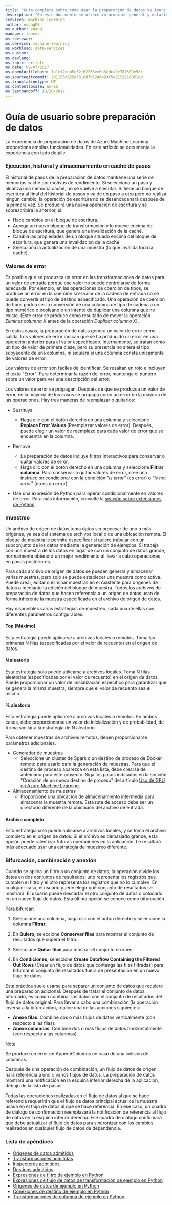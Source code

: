 ```yaml
---
title: "Guía completa sobre cómo usar la preparación de datos de Azure Machine Learning | Microsoft Docs"
description: "En este documento se ofrece información general y detalles sobre cómo solucionar problemas de datos con la preparación de datos de Azure Machine Learning"
services: machine-learning
author: euangMS
ms.author: euang
manager: lanceo
ms.reviewer: 
ms.service: machine-learning
ms.workload: data-services
ms.custom: 
ms.devlang: 
ms.topic: article
ms.date: 09/07/2017
ms.openlocfilehash: 1a1e12dbb5e32f62266ee6a3cdca9e781569e58c
ms.sourcegitcommit: 2d1153d625a7318d7b12a6493f5a2122a16052e0
ms.translationtype: HT
ms.contentlocale: es-ES
ms.lasthandoff: 10/20/2017
---
```

# <a name="data-preparations-user-guide"></a>Guía de usuario sobre preparación de datos 
La experiencia de preparación de datos de Azure Machine Learning proporciona amplias funcionalidades. En este artículo se documenta la experiencia con todo detalle.

### <a name="step-execution-history-and-caching"></a>Ejecución, historial y almacenamiento en caché de pasos 
El historial de pasos de la preparación de datos mantiene una serie de memorias caché por motivos de rendimiento. Si selecciona un paso y alcanza una memoria caché, no se vuelve a ejecutar. Si tiene un bloque de escritura al final del historial de pasos y va de un paso a otro pero no realiza ningún cambio, la operación de escritura no se desencadenará después de la primera vez. Se producirá una nueva operación de escritura y se sobrescribirá la anterior, si:

- Hace cambios en el bloque de escritura.
- Agrega un nuevo bloque de transformación y lo mueve encima del bloque de escritura, que genera una invalidación de la caché.
- Cambia las propiedades de un bloque situado encima del bloque de escritura, que genera una invalidación de la caché.
- Selecciona la actualización de una muestra (lo que invalida toda la caché).

### <a name="error-values"></a>Valores de error

Es posible que se produzca un error en las transformaciones de datos para un valor de entrada porque ese valor no puede controlarse de forma adecuada. Por ejemplo, en las operaciones de coerción de tipos, se produce un error en la coerción si el valor de la cadena de entrada no se puede convertir al tipo de destino especificado. Una operación de coerción de tipos podría ser la conversión de una columna de tipo de cadena a un tipo numérico o booleano o un intento de duplicar una columna que no existe. (Este error se produce como resultado de mover la operación *Eliminar columna X* antes de la operación *Duplicar columna X*).

En estos casos, la preparación de datos genera un valor de error como salida. Los valores de error indican que se ha producido un error en una operación anterior para el valor especificado. Internamente, se tratan como un tipo de valor de primera clase, pero su presencia no altera el tipo subyacente de una columna, ni siquiera si una columna consta únicamente de valores de error.

Los valores de error son fáciles de identificar. Se resaltan en rojo e incluyen el texto "Error". Para determinar la razón del error, mantenga el puntero sobre un valor para ver una descripción del error.

Los valores de error se propagan. Después de que se produzca un valor de error, en la mayoría de los casos se propaga como un error en la mayoría de las operaciones. Hay tres maneras de reemplazar o quitarlos:

* Sustituya
    -  Haga clic con el botón derecho en una columna y seleccione **Replace Error Values** (Reemplazar valores de error). Después, puede elegir un valor de reemplazo para cada valor de error que se encuentra en la columna.

* Remove
    - La preparación de datos incluye filtros interactivos para conservar o quitar valores de error.
    - Haga clic con el botón derecho en una columna y seleccione **Filtrar columna**. Para conservar o quitar valores de error, cree una instrucción condicional con la condición *"is error"* (es error) o *"is not error"* (no es un error).

* Use una expresión de Python para operar condicionalmente en valores de error. Para más información, consulte la [sección sobre extensiones de Python](data-prep-python-extensibility-overview.md).

### <a name="sampling"></a>muestreo
Un archivo de origen de datos toma datos sin procesar de uno o más orígenes, ya sea del sistema de archivos local o de una ubicación remota. El bloque de muestra le permite especificar si quiere trabajar con un subconjunto de los datos mediante la generación de ejemplos. Si trabaja con una muestra de los datos en lugar de con un conjunto de datos grande, normalmente obtendrá un mejor rendimiento al llevar a cabo operaciones en pasos posteriores.

Para cada archivo de origen de datos se pueden generar y almacenar varias muestras, pero solo se puede establecer una muestra como activa. Puede crear, editar o eliminar muestras en el Asistente para orígenes de datos o mediante la edición del bloque de muestra. Todos los archivos de preparación de datos que hacen referencia a un origen de datos usan de forma inherente la muestra especificada en el archivo de origen de datos.

Hay disponibles varias estrategias de muestreo, cada una de ellas con diferentes parámetros configurables.

#### <a name="top"></a>Top (Máximo)
Esta estrategia puede aplicarse a archivos locales o remotos. Toma las primeras N filas (especificadas por el valor de recuento) en el origen de datos.

#### <a name="random-n"></a>N aleatorio 
Esta estrategia solo puede aplicarse a archivos locales. Toma N filas aleatorias (especificadas por el valor de recuento) en el origen de datos. Puede proporcionar un valor de inicialización específico para garantizar que se genera la misma muestra, siempre que el valor de recuento sea el mismo.

#### <a name="random-"></a>% aleatorio 
Esta estrategia puede aplicarse a archivos locales o remotos. En ambos casos, debe proporcionarse un valor de inicialización y de probabilidad, de forma similar a la estrategia de N aleatorio.

Para obtener muestras de archivos remotos, deben proporcionarse parámetros adicionales.

- Generador de muestras 
  - Seleccione un clúster de Spark o un destino de proceso de Docker remoto para usarlo para la generación de muestras. Para que el destino de proceso aparezca en esta lista, debe crearse de antemano para este proyecto. Siga los pasos indicados en la sección "Creación de un nuevo destino de proceso" del artículo [Uso de GPU en Azure Machine Learning](how-to-use-gpu.md).
- Almacenamiento de muestras 
  - Proporcione una ubicación de almacenamiento intermedia para almacenar la muestra remota. Esta ruta de acceso debe ser un directorio diferente de la ubicación del archivo de entrada.

#### <a name="full-file"></a>Archivo completo 
Esta estrategia solo puede aplicarse a archivos locales, y se toma el archivo completo en el origen de datos. Si el archivo es demasiado grande, esta opción puede ralentizar futuras operaciones en la aplicación. Le resultará más adecuado usar una estrategia de muestreo diferente.


### <a name="fork-merge-and-append"></a>Bifurcación, combinación y anexión

Cuando se aplica un filtro a un conjunto de datos, la operación divide los datos en dos conjuntos de resultados: uno representa los registros que cumplen el filtro y el otro representa los registros que no lo cumplen. En cualquier caso, el usuario puede elegir qué conjunto de resultados se mostrará. El usuario puede descartar el otro conjunto de datos o colocarlo en un nuevo flujo de datos. Esta última opción se conoce como bifurcación.

Para bifurcar: 
1. Seleccione una columna, haga clic con el botón derecho y seleccione la columna **Filtrar**.

2. En **Quiero**, seleccione **Conservar filas** para mostrar el conjunto de resultados que supera el filtro.

3. Seleccione **Quitar filas** para mostrar el conjunto erróneo.

4. En **Condiciones**, seleccione **Create Dataflow Containing the Filtered Out Rows** (Crear un flujo de datos que contenga las filas filtradas) para bifurcar el conjunto de resultados fuera de presentación en un nuevo flujo de datos.


Esta práctica suele usarse para separar un conjunto de datos que requiere una preparación adicional. Después de tratar el conjunto de datos bifurcado, es común combinar los datos con el conjunto de resultados del flujo de datos original. Para llevar a cabo una combinación (la operación inversa a la bifurcación), realice una de las acciones siguientes:

- **Anexe filas**. Combine dos o más flujos de datos verticalmente (con respecto a las filas). 
- **Anexe columnas**. Combine dos o más flujos de datos horizontalmente (con respecto a las columnas).


>[!NOTE]
>Se produce un error en AppendColumns en caso de una colisión de columnas.


Después de una operación de combinación, un flujo de datos de origen hará referencia a uno o varios flujos de datos. La preparación de datos mostrará una notificación en la esquina inferior derecha de la aplicación, debajo de la lista de pasos.


Todas las operaciones realizadas en el flujo de datos al que se hace referencia requerirán que el flujo de datos principal actualice la muestra usada en el flujo de datos al que se hace referencia. En ese caso, un cuadro de diálogo de confirmación reemplazará la notificación de referencia al flujo de datos en la esquina inferior derecha. Ese cuadro de diálogo confirmará que debe actualizar el flujo de datos para sincronizar con los cambios realizados en cualquier flujo de datos de dependencia.

### <a name="list-of-appendices"></a>Lista de apéndices 
* [Orígenes de datos admitidos](data-prep-appendix2-supported-data-sources.md)  
* [Transformaciones admitidas](data-prep-appendix3-supported-transforms.md)  
* [Inspectores admitidos](data-prep-appendix4-supported-inspectors.md)  
* [Destinos admitidos](data-prep-appendix5-supported-destinations.md)  
* [Expresiones de filtro de ejemplo en Python](data-prep-appendix6-sample-filter-expressions-python.md)  
* [Expresiones de flujo de datos de transformación de ejemplo en Python](data-prep-appendix7-sample-transform-data-flow-python.md)  
* [Orígenes de datos de ejemplo en Python](data-prep-appendix8-sample-source-connections-python.md)  
* [Conexiones de destino de ejemplo en Python](data-prep-appendix9-sample-destination-connections-python.md)  
* [Transformaciones de columna de ejemplo en Python](data-prep-appendix10-sample-custom-column-transforms-python.md)  
